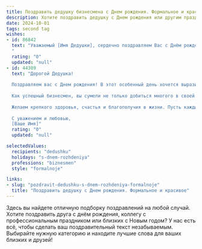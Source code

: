 ```yaml
---
title: Поздравить дедушку бизнесмена c Днем рождения. Формальное и красивое
description: Хотите поздравить дедушку c Днем рождения или другим праздником? Наш ИИ создаст незабываемое поздравление, а вы обязательно выделитесь среди других.  
date: 2024-10-01
tags: second tag
wishes:
- id: 86842
  text: "Уважаемый [Имя Дедушки], сердечно поздравляем Вас с Днём рождения!  Желаем Вам крепкого здоровья, неиссякаемой энергии и дальнейших успехов в Вашей многолетней и плодотворной деятельности на ниве бизнеса. Пусть каждый новый день приносит радость, благополучие и удовлетворение от достигнутых результатов. Счастья Вам, долголетия и окружающих Вас любящих людей!
  "
  rating: "0"
  updated: "null"
- id: 44309
  text: "Дорогой Дедушка!
  
  Поздравляем вас с Днем рождения! В этот особенный день хочется выразить вам нашу искреннюю признательность за все мудрые советы и поддержку, которые вы щедро дарите нам на протяжении многих лет. Ваш трудолюбие и преданность делу вдохновляют нас на новые свершения.
  
  Как успешный бизнесмен, вы сумели не только добиться многого в своей профессии, но и воспитать в нас стремление к знаниям и развитию. Мы восхищаемся вашей работоспособностью и целеустремленностью, которые служат примером для всех нас.
  
  Желаем крепкого здоровья, счастья и благополучия в жизни. Пусть каждый день приносит радость и удовлетворение от достигнутых целей. С днем рождения, дорогой Дедушка!
  
  С уважением и любовью,
  [Ваше Имя]"
  rating: "0"
  updated: "null"

selectedValues:
  recipients: "dedushku"
  holidays: "s-dnem-rozhdeniya"
  professions: "biznesmen"
  style: "formalnoje"

links:
- slug: "pozdravit-dedushku-s-dnem-rozhdeniya-formalnoje"
  title: "Поздравить дедушку c Днем рождения. Формальное и красивое"
---
```


Здесь вы найдете отличную подборку поздравлений на любой случай.
Хотите поздравить друга с днём рождения, коллегу с профессиональным праздником или близких с Новым годом? У нас есть всё, чтобы сделать ваш поздравительный текст незабываемым. Выбирайте нужную категорию и находите лучшие слова для ваших близких и друзей!
